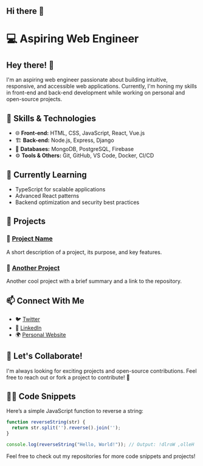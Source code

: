 ## Hi there 👋

<!--
**NagajyothiChukka/NagajyothiChukka** is a ✨ _special_ ✨ repository because its `README.md` (this file) appears on your GitHub profile.

Here are some ideas to get you started:

- 🔭 I’m currently working on ...
- 🌱 I’m currently learning ...
- 👯 I’m looking to collaborate on ...
- 🤔 I’m looking for help with ...
- 💬 Ask me about ...
- 📫 How to reach me: ...
- 😄 Pronouns: ...
- ⚡ Fun fact: ...
-->
# 💻 Aspiring Web Engineer

## Hey there! 👋
I'm an aspiring web engineer passionate about building intuitive, responsive, and accessible web applications. Currently, I'm honing my skills in front-end and back-end development while working on personal and open-source projects.

## 🚀 Skills & Technologies
- 🌐 **Front-end:** HTML, CSS, JavaScript, React, Vue.js
- 🏗️ **Back-end:** Node.js, Express, Django
- 💾 **Databases:** MongoDB, PostgreSQL, Firebase
- ⚙️ **Tools & Others:** Git, GitHub, VS Code, Docker, CI/CD

## 🌱 Currently Learning
- TypeScript for scalable applications
- Advanced React patterns
- Backend optimization and security best practices

## 📌 Projects
### 🔹 [Project Name](#)
A short description of a project, its purpose, and key features.

### 🔹 [Another Project](#)
Another cool project with a brief summary and a link to the repository.

## 📫 Connect With Me
- 🐦 [Twitter](#)
- 💼 [LinkedIn](#)
- 🌍 [Personal Website](#)

## 🤝 Let's Collaborate!
I'm always looking for exciting projects and open-source contributions. Feel free to reach out or fork a project to contribute! 🚀

## 🧑‍💻 Code Snippets
Here’s a simple JavaScript function to reverse a string:

```javascript
function reverseString(str) {
  return str.split('').reverse().join('');
}

console.log(reverseString("Hello, World!")); // Output: !dlroW ,olleH
```

Feel free to check out my repositories for more code snippets and projects!

